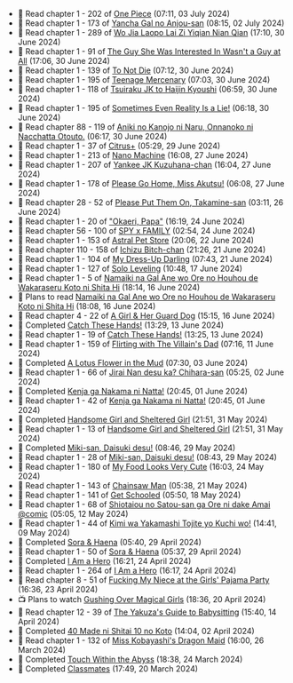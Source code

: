 <!-- ANILIST_ACTIVITY:start -->

-   📖 Read chapter 1 - 202 of [One Piece](https://anilist.co/manga/30013) (07:11, 03 July 2024)
-   📖 Read chapter 1 - 173 of [Yancha Gal no Anjou-san](https://anilist.co/manga/101315) (08:15, 02 July 2024)
-   📖 Read chapter 1 - 289 of [Wo Jia Laopo Lai Zi Yiqian Nian Qian](https://anilist.co/manga/146267) (17:10, 30 June 2024)
-   📖 Read chapter 1 - 91 of [The Guy She Was Interested In Wasn't a Guy at All](https://anilist.co/manga/149544) (17:06, 30 June 2024)
-   📖 Read chapter 1 - 139 of [To Not Die](https://anilist.co/manga/136099) (07:12, 30 June 2024)
-   📖 Read chapter 1 - 195 of [Teenage Mercenary](https://anilist.co/manga/126297) (07:03, 30 June 2024)
-   📖 Read chapter 1 - 118 of [Tsuiraku JK to Haijin Kyoushi](https://anilist.co/manga/99737) (06:59, 30 June 2024)
-   📖 Read chapter 1 - 195 of [Sometimes Even Reality Is a Lie!](https://anilist.co/manga/113076) (06:18, 30 June 2024)
-   📖 Read chapter 88 - 119 of [Aniki no Kanojo ni Naru, Onnanoko ni Nacchatta Otouto.](https://anilist.co/manga/173831) (06:17, 30 June 2024)
-   📖 Read chapter 1 - 37 of [Citrus+](https://anilist.co/manga/103884) (05:29, 29 June 2024)
-   📖 Read chapter 1 - 213 of [Nano Machine](https://anilist.co/manga/120980) (16:08, 27 June 2024)
-   📖 Read chapter 1 - 207 of [Yankee JK Kuzuhana-chan](https://anilist.co/manga/116822) (16:04, 27 June 2024)
-   📖 Read chapter 1 - 178 of [Please Go Home, Miss Akutsu!](https://anilist.co/manga/113501) (06:08, 27 June 2024)
-   📖 Read chapter 28 - 52 of [Please Put Them On, Takamine-san](https://anilist.co/manga/107559) (03:11, 26 June 2024)
-   📖 Read chapter 1 - 20 of ["Okaeri, Papa"](https://anilist.co/manga/154376) (16:19, 24 June 2024)
-   📖 Read chapter 56 - 100 of [SPY x FAMILY](https://anilist.co/manga/108556) (02:54, 24 June 2024)
-   📖 Read chapter 1 - 153 of [Astral Pet Store](https://anilist.co/manga/160143) (20:06, 22 June 2024)
-   📖 Read chapter 110 - 158 of [Ichizu Bitch-chan](https://anilist.co/manga/119121) (21:26, 21 June 2024)
-   📖 Read chapter 1 - 104 of [My Dress-Up Darling](https://anilist.co/manga/101583) (07:43, 21 June 2024)
-   📖 Read chapter 1 - 127 of [Solo Leveling](https://anilist.co/manga/105398) (10:48, 17 June 2024)
-   📖 Read chapter 1 - 5 of [Namaiki na Gal Ane wo Ore no Houhou de Wakaraseru Koto ni Shita Hi](https://anilist.co/manga/172383) (18:14, 16 June 2024)
-   📖 Plans to read [Namaiki na Gal Ane wo Ore no Houhou de Wakaraseru Koto ni Shita Hi](https://anilist.co/manga/172383) (18:08, 16 June 2024)
-   📖 Read chapter 4 - 22 of [A Girl & Her Guard Dog](https://anilist.co/manga/106315) (15:15, 16 June 2024)
-   📖 Completed [Catch These Hands!](https://anilist.co/manga/104112) (13:29, 13 June 2024)
-   📖 Read chapter 1 - 19 of [Catch These Hands!](https://anilist.co/manga/104112) (13:25, 13 June 2024)
-   📖 Read chapter 1 - 159 of [Flirting with The Villain's Dad](https://anilist.co/manga/117581) (07:16, 11 June 2024)
-   📖 Completed [A Lotus Flower in the Mud](https://anilist.co/manga/100037) (07:30, 03 June 2024)
-   📖 Read chapter 1 - 66 of [Jirai Nan desu ka? Chihara-san](https://anilist.co/manga/137714) (05:25, 02 June 2024)
-   📖 Completed [Kenja ga Nakama ni Natta!](https://anilist.co/manga/130548) (20:45, 01 June 2024)
-   📖 Read chapter 1 - 42 of [Kenja ga Nakama ni Natta!](https://anilist.co/manga/130548) (20:45, 01 June 2024)
-   📖 Completed [Handsome Girl and Sheltered Girl](https://anilist.co/manga/111168) (21:51, 31 May 2024)
-   📖 Read chapter 1 - 13 of [Handsome Girl and Sheltered Girl](https://anilist.co/manga/111168) (21:51, 31 May 2024)
-   📖 Completed [Miki-san, Daisuki desu!](https://anilist.co/manga/118993) (08:46, 29 May 2024)
-   📖 Read chapter 1 - 28 of [Miki-san, Daisuki desu!](https://anilist.co/manga/118993) (08:43, 29 May 2024)
-   📖 Read chapter 1 - 180 of [My Food Looks Very Cute](https://anilist.co/manga/129345) (16:03, 24 May 2024)
-   📖 Read chapter 1 - 143 of [Chainsaw Man](https://anilist.co/manga/105778) (05:38, 21 May 2024)
-   📖 Read chapter 1 - 141 of [Get Schooled](https://anilist.co/manga/128521) (05:50, 18 May 2024)
-   📖 Read chapter 1 - 68 of [Shiotaiou no Satou-san ga Ore ni dake Amai @comic](https://anilist.co/manga/123130) (05:05, 12 May 2024)
-   📖 Read chapter 1 - 44 of [Kimi wa Yakamashi Tojite yo Kuchi wo!](https://anilist.co/manga/149337) (14:41, 09 May 2024)
-   📖 Completed [Sora & Haena](https://anilist.co/manga/126769) (05:40, 29 April 2024)
-   📖 Read chapter 1 - 50 of [Sora & Haena](https://anilist.co/manga/126769) (05:37, 29 April 2024)
-   📖 Completed [I Am a Hero](https://anilist.co/manga/44440) (16:21, 24 April 2024)
-   📖 Read chapter 1 - 264 of [I Am a Hero](https://anilist.co/manga/44440) (16:17, 24 April 2024)
-   📖 Read chapter 8 - 51 of [Fucking My Niece at the Girls' Pajama Party](https://anilist.co/manga/128678) (16:36, 23 April 2024)
-   📺 Plans to watch [Gushing Over Magical Girls](https://anilist.co/anime/162780) (18:36, 20 April 2024)
-   📖 Read chapter 12 - 39 of [The Yakuza's Guide to Babysitting](https://anilist.co/manga/107896) (15:40, 14 April 2024)
-   📖 Completed [40 Made ni Shitai 10 no Koto](https://anilist.co/manga/161929) (14:04, 02 April 2024)
-   📖 Read chapter 1 - 132 of [Miss Kobayashi's Dragon Maid](https://anilist.co/manga/86303) (16:00, 26 March 2024)
-   📖 Completed [Touch Within the Abyss](https://anilist.co/manga/143079) (18:38, 24 March 2024)
-   📖 Completed [Classmates](https://anilist.co/manga/39699) (17:49, 20 March 2024)

<!-- ANILIST_ACTIVITY:end -->
